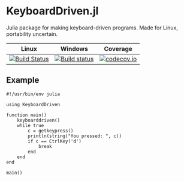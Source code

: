# KeyboardDriven.jl

Julia package for making keyboard-driven programs. Made for Linux, portability uncertain.

| Linux | Windows | Coverage |
| :----: | :----: | :----: |
| [![Build Status](https://travis-ci.com/sjpeterson/KeyboardDriven.jl.svg?branch=main)](https://travis-ci.com/sjpeterson/KeyboardDriven.jl) | [![Build status](https://ci.appveyor.com/api/projects/status/p3niji9um1abo0jp/branch/main?svg=true)](https://ci.appveyor.com/project/sjpeterson/keyboarddriven-jl/branch/main) | [![codecov.io](http://codecov.io/github/sjpeterson/KeyboardDriven.jl/coverage.svg?branch=main)](http://codecov.io/github/sjpeterson/KeyboardDriven.jl?branch=main) |

## Example

    #!/usr/bin/env julia
    
    using KeyboardDriven

    function main()
        keyboarddriven()
        while true
            c = getkeypress()
            println(string("You pressed: ", c))
            if c == CtrlKey('d')
                break
            end
        end
    end

    main()
